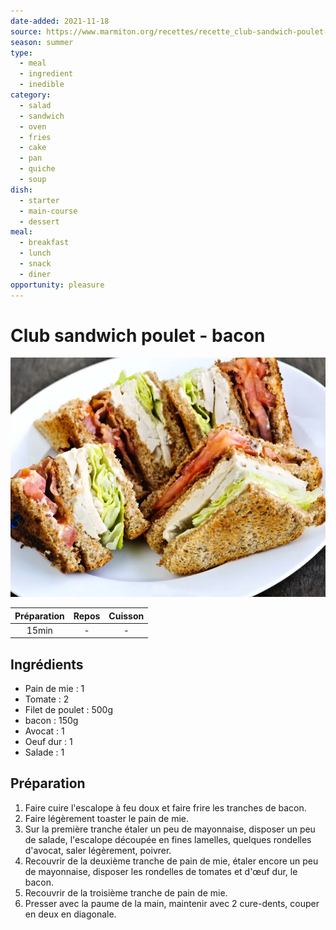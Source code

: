 ```yaml
---
date-added: 2021-11-18
source: https://www.marmiton.org/recettes/recette_club-sandwich-poulet-bacon_41357.aspx
season: summer
type:
  - meal
  - ingredient
  - inedible
category:
  - salad
  - sandwich
  - oven
  - fries
  - cake
  - pan
  - quiche
  - soup
dish:
  - starter
  - main-course
  - dessert
meal:
  - breakfast
  - lunch
  - snack
  - diner
opportunity: pleasure
---
```


# Club sandwich poulet - bacon

![](images/Club%20sandwich%20poulet%20-%20bacon.jpg)

| Préparation | Repos | Cuisson |
|:-----------:|:-----:|:-------:|
|    15min    |   -   |    -    |

## Ingrédients

- Pain de mie : 1
- Tomate : 2
- Filet de poulet : 500g
- bacon : 150g
- Avocat : 1
- Oeuf dur : 1
- Salade : 1

## Préparation

1. Faire cuire l'escalope à feu doux et faire frire les tranches de bacon.
2. Faire légèrement toaster le pain de mie.
3. Sur la première tranche étaler un peu de mayonnaise, disposer un peu de salade, l'escalope découpée en fines lamelles, quelques rondelles d'avocat, saler légèrement, poivrer.
4. Recouvrir de la deuxième tranche de pain de mie, étaler encore un peu de mayonnaise, disposer les rondelles de tomates et d'œuf dur, le bacon.
5. Recouvrir de la troisième tranche de pain de mie.
6. Presser avec la paume de la main, maintenir avec 2 cure-dents, couper en deux en diagonale.
